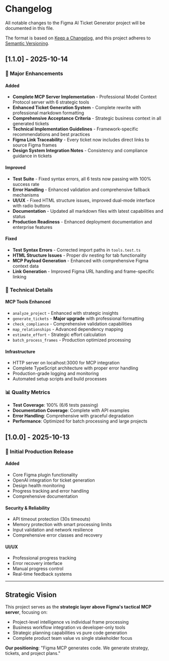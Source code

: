 # Changelog
All notable changes to the Figma AI Ticket Generator project will be documented in this file.

The format is based on [Keep a Changelog](https://keepachangelog.com/en/1.0.0/),
and this project adheres to [Semantic Versioning](https://semver.org/spec/v2.0.0.html).

## [1.1.0] - 2025-10-14

### 🎯 Major Enhancements

#### Added
- **Complete MCP Server Implementation** - Professional Model Context Protocol server with 6 strategic tools
- **Enhanced Ticket Generation System** - Complete rewrite with professional markdown formatting
- **Comprehensive Acceptance Criteria** - Strategic business context in all generated tickets
- **Technical Implementation Guidelines** - Framework-specific recommendations and best practices
- **Figma Link Traceability** - Every ticket now includes direct links to source Figma frames
- **Design System Integration Notes** - Consistency and compliance guidance in tickets

#### Improved
- **Test Suite** - Fixed syntax errors, all 6 tests now passing with 100% success rate
- **Error Handling** - Enhanced validation and comprehensive fallback mechanisms  
- **UI/UX** - Fixed HTML structure issues, improved dual-mode interface with radio buttons
- **Documentation** - Updated all markdown files with latest capabilities and status
- **Production Readiness** - Enhanced deployment documentation and enterprise features

#### Fixed
- **Test Syntax Errors** - Corrected import paths in `tools.test.ts`
- **HTML Structure Issues** - Proper div nesting for tab functionality
- **MCP Payload Generation** - Enhanced with comprehensive Figma context data
- **Link Generation** - Improved Figma URL handling and frame-specific linking

### 🔧 Technical Details

#### MCP Tools Enhanced
- `analyze_project` - Enhanced with strategic insights
- `generate_tickets` - **Major upgrade** with professional formatting
- `check_compliance` - Comprehensive validation capabilities
- `map_relationships` - Advanced dependency mapping
- `estimate_effort` - Strategic effort calculation
- `batch_process_frames` - Production optimized processing

#### Infrastructure
- HTTP server on localhost:3000 for MCP integration
- Complete TypeScript architecture with proper error handling
- Production-grade logging and monitoring
- Automated setup scripts and build processes

### 📊 Quality Metrics
- **Test Coverage**: 100% (6/6 tests passing)
- **Documentation Coverage**: Complete with API examples
- **Error Handling**: Comprehensive with graceful degradation
- **Performance**: Optimized for batch processing and large projects

## [1.0.0] - 2025-10-13

### 🚀 Initial Production Release

#### Added
- Core Figma plugin functionality
- OpenAI integration for ticket generation
- Design health monitoring
- Progress tracking and error handling
- Comprehensive documentation

#### Security & Reliability
- API timeout protection (30s timeouts)
- Memory protection with smart processing limits
- Input validation and network resilience
- Comprehensive error classes and recovery

#### UI/UX
- Professional progress tracking
- Error recovery interface
- Manual progress control
- Real-time feedback systems

---

## Strategic Vision

This project serves as the **strategic layer above Figma's tactical MCP server**, focusing on:
- Project-level intelligence vs individual frame processing
- Business workflow integration vs developer-only tools  
- Strategic planning capabilities vs pure code generation
- Complete product team value vs single stakeholder focus

**Our positioning**: "Figma MCP generates code. We generate strategy, tickets, and project plans."